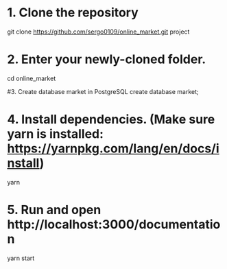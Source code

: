 # 1. Clone the repository
git clone https://github.com/sergo0109/online_market.git project

# 2. Enter your newly-cloned folder.
cd online_market

#3. Create database market in PostgreSQL
create database market;

# 4. Install dependencies. (Make sure yarn is installed: https://yarnpkg.com/lang/en/docs/install)
yarn

# 5. Run and open http://localhost:3000/documentation
yarn start

